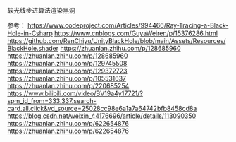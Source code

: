 软光线步进算法渲染黑洞



参考：
https://www.codeproject.com/Articles/994466/Ray-Tracing-a-Black-Hole-in-Csharp
https://www.cnblogs.com/GuyaWeiren/p/15376286.html
https://github.com/RenChiyu/UnityBlackHole/blob/main/Assets/Resources/BlackHole.shader
https://zhuanlan.zhihu.com/p/128685960
https://zhuanlan.zhihu.com/p/128685960
https://zhuanlan.zhihu.com/p/129745508
https://zhuanlan.zhihu.com/p/129372723
https://zhuanlan.zhihu.com/p/105531637
https://zhuanlan.zhihu.com/p/220685254
https://www.bilibili.com/video/BV19a4y17721/?spm_id_from=333.337.search-card.all.click&vd_source=25028cc98e6a1a7a64742bfb8458cd8a
https://blog.csdn.net/weixin_44176696/article/details/113090350
https://zhuanlan.zhihu.com/p/622654876
https://zhuanlan.zhihu.com/p/622654876
